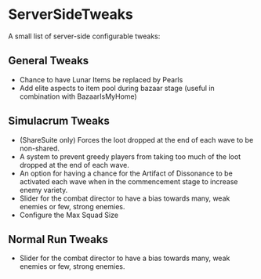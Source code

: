 # ServerSideTweaks

A small list of server-side configurable tweaks:

## General Tweaks

- Chance to have Lunar Items be replaced by Pearls
- Add elite aspects to item pool during bazaar stage (useful in combination with BazaarIsMyHome)

## Simulacrum Tweaks

- (ShareSuite only) Forces the loot dropped at the end of each wave to be non-shared.
- A system to prevent greedy players from taking too much of the loot dropped at the end of each wave.
- An option for having a chance for the Artifact of Dissonance to be activated each wave when in the commencement stage to increase enemy variety.
- Slider for the combat director to have a bias towards many, weak enemies or few, strong enemies.
- Configure the Max Squad Size

## Normal Run Tweaks

- Slider for the combat director to have a bias towards many, weak enemies or few, strong enemies.
